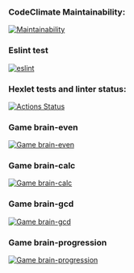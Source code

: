 ### CodeClimate Maintainability:
[![Maintainability](https://api.codeclimate.com/v1/badges/39f2e83b599e7dd82866/maintainability)](https://codeclimate.com/github/AlexanderSyreyschikov/frontend-project-lvl1/maintainability)
### Eslint test
[![eslint](https://github.com/AlexanderSyreyschikov/frontend-project-lvl1/workflows/eslint/badge.svg)](https://github.com/AlexanderSyreyschikov/frontend-project-lvl1/actions)
### Hexlet tests and linter status:
[![Actions Status](https://github.com/AlexanderSyreyschikov/frontend-project-lvl1/workflows/hexlet-check/badge.svg)](https://github.com/AlexanderSyreyschikov/frontend-project-lvl1/actions)
### Game brain-even 
[![Game brain-even ](https://asciinema.org/a/gBGy9OpYMKqljxthVIH0QIZe8.svg)](https://asciinema.org/a/gBGy9OpYMKqljxthVIH0QIZe8)
### Game brain-calc 
[![Game brain-calc ](https://asciinema.org/a/7mhZUHSQfciNsFEPPS84wiz04.svg)](https://asciinema.org/a/7mhZUHSQfciNsFEPPS84wiz04)
### Game brain-gcd 
[![Game brain-gcd ](https://asciinema.org/a/YLDRcodMWv43HeBK0NaHiU9Fg.svg)](https://asciinema.org/a/YLDRcodMWv43HeBK0NaHiU9Fg)
### Game brain-progression 
[![Game brain-progression ](https://asciinema.org/a/tONtSHaxgywa27MWs8DeM3X26.svg)](https://asciinema.org/a/tONtSHaxgywa27MWs8DeM3X26)